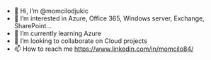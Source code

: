 - 👋 Hi, I’m @momcilodjukic
- 👀 I’m interested in Azure, Office 365, Windows server, Exchange, SharePoint...
- 🌱 I’m currently learning Azure
- 💞️ I’m looking to collaborate on Cloud projects
- 📫 How to reach me https://www.linkedin.com/in/momcilo84/

<!---
momcilodjukic/momcilodjukic is a ✨ special ✨ repository because its `README.md` (this file) appears on your GitHub profile.
You can click the Preview link to take a look at your changes.
--->

